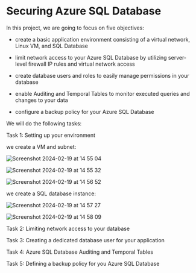 # Securing Azure SQL Database

In this project, we are going to focus on five objectives:

- create a basic application environment consisting of a virtual network, Linux VM, and SQL Database

- limit network access to your Azure SQL Database by utilizing server-level firewall IP rules and virtual network access

- create database users and roles to easily manage permissions in your database

- enable Auditing and Temporal Tables to monitor executed queries and changes to your data

- configure a backup policy for your Azure SQL Database

We will do the following tasks:

Task 1: Setting up your environment

we create a VM and subnet:

![Screenshot 2024-02-19 at 14 55 04](https://github.com/redjules/Securing-Azure-SQL-Database/assets/106017493/ac0f844c-4abd-4c5b-bdd8-6602c90345e2)

![Screenshot 2024-02-19 at 14 55 32](https://github.com/redjules/Securing-Azure-SQL-Database/assets/106017493/4fbbe987-91d8-4819-8c2f-d4f79095bfee)

![Screenshot 2024-02-19 at 14 56 52](https://github.com/redjules/Securing-Azure-SQL-Database/assets/106017493/ac4262bf-a297-4831-b71c-0b55eb3a9c69)


we create a SQL database instance:

![Screenshot 2024-02-19 at 14 57 27](https://github.com/redjules/Securing-Azure-SQL-Database/assets/106017493/25179ef6-ef7d-4bee-ae7d-869ed38d08f6)

![Screenshot 2024-02-19 at 14 58 09](https://github.com/redjules/Securing-Azure-SQL-Database/assets/106017493/7dd5e3a5-1441-4d08-931f-0961fbaa6f5e)


Task 2: Limiting network access to your database

Task 3: Creating a dedicated database user for your application

Task 4: Azure SQL Database Auditing and Temporal Tables

Task 5: Defining a backup policy for you Azure SQL Database
